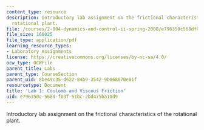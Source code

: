 ```yaml
---
content_type: resource
description: Introductory lab assignment on the frictional characteristics of the
  rotational plant.
file: /courses/2-004-dynamics-and-control-ii-spring-2008/e796350c568df03f51bc2bd475ba10d9_lab1.pdf
file_size: 166025
file_type: application/pdf
learning_resource_types:
- Laboratory Assignments
license: https://creativecommons.org/licenses/by-nc-sa/4.0/
ocw_type: OCWFile
parent_title: Labs
parent_type: CourseSection
parent_uid: 8be49c35-d622-84b9-3542-9b068070e01f
resourcetype: Document
title: 'Lab 1: Coulomb and Viscous Friction'
uid: e796350c-568d-f03f-51bc-2bd475ba10d9
---
```

Introductory lab assignment on the frictional characteristics of the rotational plant.